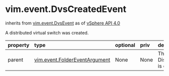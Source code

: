 vim.event.DvsCreatedEvent
=========================
inherits from [vim.event.DvsEvent](docs/vim.event.DvsEvent.md)
as of [vSphere API 4.0](vim.version.md#vim.version.version5)


A distributed virtual switch was created.

| property | type | optional | priv | desc |
|:---------|:-----|:---------|:-----|:-----|
| parent | [vim.event.FolderEventArgument](vim.event.FolderEventArgument.md "vim.event.FolderEventArgument") | None | None | The folder where the DistributedVirtualSwitch is created. |


